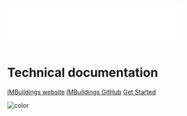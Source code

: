 <img src="./assets/IMBuildings_logo_white.png" width="400">
<br><br>

# Technical documentation

[IMBuildings website](https://www.imbuildings.com)
[IMBuildings GitHub]( https://github.com/IMBUILDINGS)
[Get Started](#start-here)

![color](#1f418c)